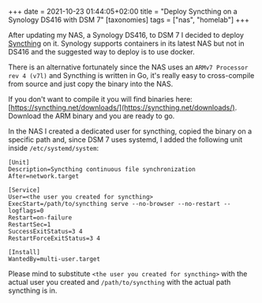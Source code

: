 +++
date = 2021-10-23 01:44:05+02:00
title = "Deploy Syncthing on a Synology DS416 with DSM 7"
[taxonomies]
tags = ["nas", "homelab"]
+++

After updating my NAS, a Synology DS416, to DSM 7 I decided to deploy
[Syncthing](https://syncthing.net/) on it. Synology supports containers in its
latest NAS but not in DS416 and the suggested way to deploy is to use docker.

There is an alternative fortunately since the NAS uses an
`ARMv7 Processor rev 4 (v7l)` and Syncthing is written in Go, it's
really easy to cross-compile from source and just copy the binary into the NAS.

If you don't want to compile it you will find binaries here:
[https://syncthing.net/downloads/](https://syncthing.net/downloads/).
Download the ARM binary and you are ready to go.

In the NAS I created a dedicated user for syncthing, copied the binary on a
specific path and, since DSM 7 uses systemd, I added the following unit inside
`/etc/systemd/system`:

```
[Unit]
Description=Syncthing continuous file synchronization
After=network.target

[Service]
User=<the user you created for syncthing>
ExecStart=/path/to/syncthing serve --no-browser --no-restart --logflags=0
Restart=on-failure
RestartSec=1
SuccessExitStatus=3 4
RestartForceExitStatus=3 4

[Install]
WantedBy=multi-user.target
```

Please mind to substitute `<the user you created for syncthing>` with the actual
user you created and `/path/to/syncthing` with the actual path syncthing is in.
